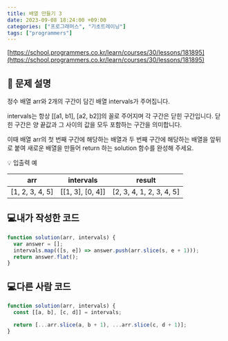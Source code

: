 ```yaml
---
title: 배열 만들기 3
date: 2023-09-08 18:24:00 +09:00
categories: ["프로그래머스", "기초트레이닝"]
tags: ["programmers"]
---
```


[https://school.programmers.co.kr/learn/courses/30/lessons/181895](https://school.programmers.co.kr/learn/courses/30/lessons/181895)

## 📔 문제 설명

정수 배열 arr와 2개의 구간이 담긴 배열 intervals가 주어집니다.

intervals는 항상 [[a1, b1], [a2, b2]]의 꼴로 주어지며 각 구간은 닫힌 구간입니다. 닫힌 구간은 양 끝값과 그 사이의 값을 모두 포함하는 구간을 의미합니다.

이때 배열 arr의 첫 번째 구간에 해당하는 배열과 두 번째 구간에 해당하는 배열을 앞뒤로 붙여 새로운 배열을 만들어 return 하는 solution 함수를 완성해 주세요.

💡 입출력 예

| arr             | intervals        | result                   |
| --------------- | ---------------- | ------------------------ |
| [1, 2, 3, 4, 5] | [[1, 3], [0, 4]] | [2, 3, 4, 1, 2, 3, 4, 5] |

## 💻내가 작성한 코드

```js
function solution(arr, intervals) {
  var answer = [];
  intervals.map(([s, e]) => answer.push(arr.slice(s, e + 1)));
  return answer.flat();
}
```

## 💻다른 사람 코드

```js
function solution(arr, intervals) {
  const [[a, b], [c, d]] = intervals;

  return [...arr.slice(a, b + 1), ...arr.slice(c, d + 1)];
}
```
